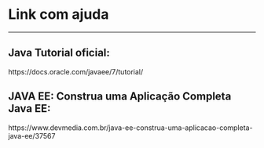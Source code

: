 <h1> Link com ajuda </h1>

-----------

<h2> Java Tutorial oficial: </h2>
       <link>  https://docs.oracle.com/javaee/7/tutorial/ </link>
       
       
       
       
       
<h2> JAVA EE: Construa uma Aplicação Completa Java EE: </h2>
       <link> https://www.devmedia.com.br/java-ee-construa-uma-aplicacao-completa-java-ee/37567 </link>
